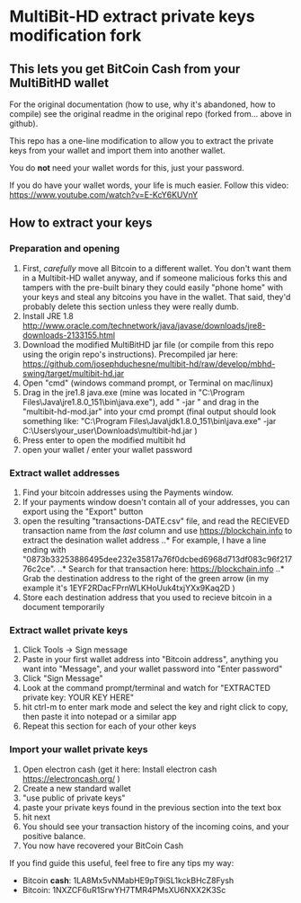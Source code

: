 # MultiBit-HD extract private keys modification fork
## This lets you get BitCoin Cash from your MultiBitHD wallet

For the original documentation (how to use, why it's abandoned, how to compile) see the original readme in the original repo (forked from... above in github).

This repo has a one-line modification to allow you to extract the private keys from your wallet and import them into another wallet.

You do **not** need your wallet words for this, just your password.

If you do have your wallet words, your life is much easier. Follow this video: https://www.youtube.com/watch?v=E-KcY6KUVnY

## How to extract your keys

### Preparation and opening
1. First, *carefully* move all Bitcoin to a different wallet. You don't want them in a Multibit-HD wallet anyway, and if someone malicious forks this and tampers with the pre-built binary they could easily "phone home" with your keys and steal any bitcoins you have in the wallet. That said, they'd probably delete this section unless they were really dumb.
2. Install JRE 1.8 http://www.oracle.com/technetwork/java/javase/downloads/jre8-downloads-2133155.html
4. Download the modified MultiBitHD jar file (or compile from this repo using the origin repo's instructions). Precompiled jar here: https://github.com/josephduchesne/multibit-hd/raw/develop/mbhd-swing/target/multibit-hd.jar
5. Open "cmd" (windows command prompt, or Terminal on mac/linux)
6. Drag in the jre1.8 java.exe (mine was located in "C:\Program Files\Java\jre1.8.0_151\bin\java.exe"), add " -jar " and drag in the "multibit-hd-mod.jar" into your cmd prompt (final output should look something like: "C:\Program Files\Java\jdk1.8.0_151\bin\java.exe" -jar C:\Users\your_user\Downloads\multibit-hd.jar )
7. Press enter to open the modified multibit hd
8. open your wallet / enter your wallet password

### Extract wallet addresses
1. Find your bitcoin addresses using the Payments window. 
2. If your payments window doesn't contain all of your addresses, you can export using the "Export" button
3. open the resulting "transactions-DATE.csv" file, and read the RECIEVED transaction name from the *last* column and use https://blockchain.info to extract the desination wallet address
..* For example, I have a line ending with "0873b33253886495dee232e35817a76f0dcbed6968d713df083c96f21776c2ce".
..* Search for that transaction here: https://blockchain.info
..* Grab the destination address to the right of the green arrow (in my example it's 1EYF2RDacFPrnWLKHoUuk4txjYXx9Kaq2D )
4. Store each destination address that you used to recieve bitcoin in a document temporarily
  
### Extract wallet private keys
1. Click Tools -> Sign message
2. Paste in your first wallet address into "Bitcoin address", anything you want into "Message", and your wallet password into "Enter password"
3. Click "Sign Message"
4. Look at the command prompt/terminal and watch for "EXTRACTED private key: YOUR KEY HERE"
5. hit ctrl-m to enter mark mode and select the key and right click to copy, then paste it into notepad or a similar app
6. Repeat this section for each of your other keys

### Import your wallet private keys
1. Open electron cash (get it here: Install electron cash https://electroncash.org/ )
2. Create a new standard wallet
3. "use public of private keys"
4. paste your private keys found in the previous section into the text box
5. hit next
6. You should see your transaction history of the incoming coins, and your positive balance.
7. You now have recovered your BitCoin Cash

If you find guide this useful, feel free to fire any tips my way:
- Bitcoin **cash**: 1LA8Mx5vNMabHE9pT9iSL1kckBHcZ8Fysh
- Bitcoin: 1NXZCF6uR1SrwYH7TMR4PMsXU6NXX2K3Sc
